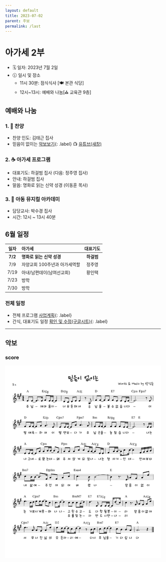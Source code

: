 ```yaml
---
layout: default
title: 2023-07-02
parent: 주보
permalink: /last
---
```


# 아가세 2부
- 🗓️ 일자: 2023년 7월 2일
- 🕦 일시 및 장소
  -  11시 30분: 점식식사 [🍽️ 본관 식당]
  -  12시~13시: 예배와 나눔[⛪ 교육관 9층]

## 예배와 나눔

### 1. 🎵 찬양
- 찬양 인도: 김태근 집사
- 믿음이 없이는 [악보보기](#score){: .label} 📺 [유튜브(새창)](https://www.youtube.com/watch?v=Y0Uiss0-ukc)

### 2. ☕ 아가세 프로그램
- 대표기도: 하걸범 집사 (다음: 정주영 집사)
- 안내: 하걸범 집사
- 말씀: 명화로 읽는 신약 성경 (이동훈 목사)

### 3. 🏫 아동 뮤지컬 아카데미
- 담당교사: 박수경 집사
- 시간: 12시 ~ 13시 40분

## 6월 일정

|일자| 아가세| 대표기도 |
|:---:|:-------------------------------------------|:----:|
| **7/2** | **명화로 읽는 신약 성경** | **하걸범** |
| 7/9 | 자양교회 100주년과 아가세역할  | 정주영 |
| 7/19 | 아내/남편데이(남여선교회) | 황인택 |
| 7/23 | 방학 | |
| 7/30 | 방학 | |

### 전체 일정
- 전체 프로그램 [사업계획](schedule){: .label}
- 간식, 대표기도 일정 [확인 및 수정(구글시트)](https://docs.google.com/spreadsheets/d/1lbI19_aBxfNdhaPLaUOwoYV0HYdjHeSiXNjnpaHt0dw/edit?usp=sharing){: .label}

---

## 악보

### score
![](attachments/2023-07-02_1.png)

